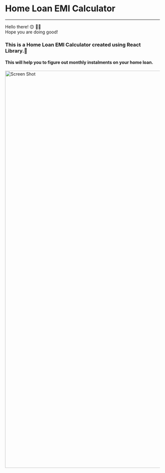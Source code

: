 
<h1>Home Loan EMI Calculator</h1>
<hr >
Hello there! 😊 👋🏻 
<br>
Hope you are doing good!
<br>
<h3>This is a Home Loan EMI Calculator created using React Library.🏡</h3>
<h4>This will help you to figure out monthly instalments on your home loan. </h4>



<img width="1295" alt="Screen Shot" src="https://user-images.githubusercontent.com/68209878/111745079-3fd66880-88e0-11eb-8fdc-2fa40e418ad0.png">




